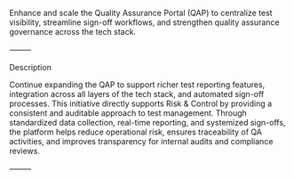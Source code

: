 
Enhance and scale the Quality Assurance Portal (QAP) to centralize test visibility, streamline sign-off workflows, and strengthen quality assurance governance across the tech stack.

⸻

Description

Continue expanding the QAP to support richer test reporting features, integration across all layers of the tech stack, and automated sign-off processes. This initiative directly supports Risk & Control by providing a consistent and auditable approach to test management. Through standardized data collection, real-time reporting, and systemized sign-offs, the platform helps reduce operational risk, ensures traceability of QA activities, and improves transparency for internal audits and compliance reviews.

⸻
